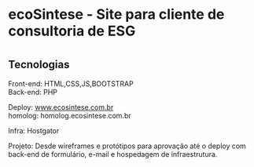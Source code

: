 
<h1>ecoSintese - Site para cliente de consultoria de ESG<h1>
<h2>Tecnologias</h2>
Front-end: HTML,CSS,JS,BOOTSTRAP
<br>Back-end: PHP

Deploy: www.ecosintese.com.br<br>
homolog: homolog.ecosintese.com.br

Infra: Hostgator

Projeto: Desde wireframes e protótipos para aprovação até o deploy com back-end de formulário, e-mail e hospedagem de infraestrutura.



 
